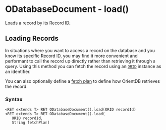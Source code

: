 
# ODatabaseDocument - load()

Loads a record by its Record ID.

## Loading Records

In situations where you want to access a record on the database and you know its specific Record ID, you may find it more convenient and performant to call the record up directly rather than retrieving it through a query.  Using this method you can fetch the record using an [`ORID`](../ORID.md) instance as an identifier.

You can also optionally define a [fetch plan](../../Fetching-Strategies.md) to define how OrientDB retrieves the record.

### Syntax

```
<RET extends T> RET ODatabaseDocument().load(ORID recordId)
<RET extends T> RET ODatabaseDocument().load(
   ORID recordId, 
   String fetchPlan)
```


